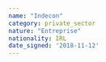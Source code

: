 ```yaml
---
name: "Indecon"
category: private_sector
nature: "Entreprise"
nationality: IRL
date_signed: '2018-11-12'
---
```

    